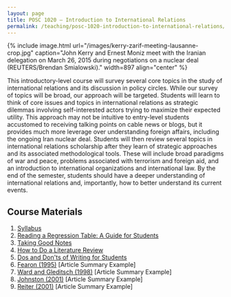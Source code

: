```yaml
---
layout: page
title: POSC 1020 – Introduction to International Relations
permalink: /teaching/posc-1020-introduction-to-international-relations/
---
```


{% include image.html url="/images/kerry-zarif-meeting-lausanne-crop.jpg" caption="John Kerry and Ernest Moniz meet with the Iranian delegation on March 26, 2015 during negotiations on a nuclear deal (REUTERS/Brendan Smialowski)." width=897 align="center" %}

This introductory-level course will survey several core topics in the study of international relations and its discussion in policy circles. While our survey of topics will be broad, our approach will be targeted. Students will learn to think of core issues and topics in international relations as strategic dilemmas involving self-interested actors trying to maximize their expected utility. This approach may not be intuitive to entry-level students accustomed to receiving talking points on cable news or blogs, but it provides much more leverage over understanding foreign affairs, including the ongoing Iran nuclear deal. Students will then review several topics in international relations scholarship after they learn of strategic approaches and its associated methodological tools. These will include broad paradigms of war and peace, problems associated with terrorism and foreign aid, and an introduction to international organizations and international law. By the end of the semester, students should have a deeper understanding of international relations and, importantly, how to better understand its current events.

## Course Materials

1. [Syllabus](https://www.dropbox.com/s/8ks6xu4199tunc2/posc1020-fall2015-syllabus.pdf?dl=0")
2. [Reading a Regression Table: A Guide for Students](/blog/2014/08/reading-a-regression-table-a-guide-for-students/)
3. [Taking Good Notes](/blog/2014/09/taking-good-notes/)
4. [How to Do a Literature Review](/blog/2014/11/how-to-do-a-literature-review/)
5. [Dos and Don'ts of Writing for Students](/blog/2015/06/dos-and-donts-of-writing-for-students/)
6. [Fearon (1995)](https://www.dropbox.com/s/hkj58c62z4mt0h6/svm-notes-fearon1995rew.pdf?dl=0) [Article Summary Example]
7. [Ward and Gleditsch (1998)](https://www.dropbox.com/s/2zs0m2upcvuq3vf/svm-notes-wardgleditsch1998dp.pdf?dl=0) [Article Summary Example]
8. [Johnston (2001)](https://www.dropbox.com/s/utnlkkz72zpc4za/svm-notes-johnston2001tii.pdf?dl=0) [Article Summary Example]
9. [Reiter (2001)](https://www.dropbox.com/s/pqayanqab72vtwg/svm-notes-reiter2001wne.pdf?dl=0) [Article Summary Example]

